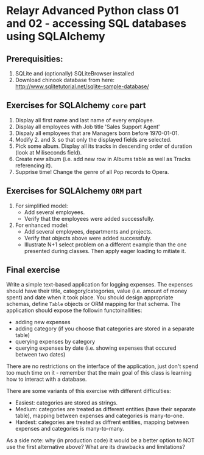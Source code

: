 # Relayr Advanced Python class 01 and 02 - accessing SQL databases using SQLAlchemy

## Prerequisities:
1. SQLite and (optionally) SQLiteBrowser installed
2. Download chinook database from here: http://www.sqlitetutorial.net/sqlite-sample-database/

## Exercises for SQLAlchemy `core` part
1. Display all first name and last name of every employee.
2. Display all employees with Job title 'Sales Support Agent'
3. Dispaly all employees that are Managers born before 1970-01-01.
4. Modify 2. and 3. so that only the displayed fields are selected.
5. Pick some album. Display all its tracks in descending order of duration (look at Miliseconds field).
6. Create new album (i.e. add new row in Albums table as well as Tracks referencing it).
7. Supprise time! Change the genre of all Pop records to Opera.

## Exercises for SQLAlchemy `ORM` part
1. For simplified model:
    - Add several employees.
    - Verify that the employees were added successfully.
2. For enhanced model:
    - Add several employees, departments and projects.
    - Verify that objects above were added successfuly.
    - Illustrate N+1 select problem on a different example than the one presented during classes. Then apply eager loading to mitiate it.
    
## Final exercise

Write a simple text-based application for logging expenses. The expenses should have their title, category/categories, value (i.e. amount of money spent) and date when it took place. You should design appropriate schemas, define `Table` objects or ORM mapping for that schema. The application should expose the followin functoinallities:

- adding new expenses
- adding category (if you choose that categories are stored in a separate table)
- querying expenses by category
- querying expenses by date (i.e. showing expenses that occured between two dates)

There are no restrictions on the interface of the application, just don't spend too much time on it - remember that the main goal of this class is learning how to interact with a database.

There are some variants of this exercise with different difficulties:
- Easiest: categories are stored as strings.
- Medium: categories are treated as different entities (have their separate table), mapping between expenses and categories is many-to-one.
- Hardest: categories are treated as diffrent entities, mapping between expenses and categories is many-to-many.

As a side note: why (in production code) it would be a better option to NOT use the first alternative above? What are its drawbacks and limitations?

